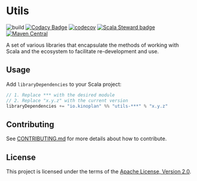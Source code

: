 # Utils

![build](https://github.com/kinoplan/utils/workflows/build/badge.svg)
[![Codacy Badge](https://app.codacy.com/project/badge/Grade/f9bc01e85f7045e886bb3ad92ebaf081)](https://www.codacy.com/gh/kinoplan/utils/dashboard?utm_source=github.com\&utm_medium=referral\&utm_content=kinoplan/utils\&utm_campaign=Badge_Grade)
[![codecov](https://codecov.io/gh/kinoplan/utils/branch/main/graph/badge.svg?token=O6X248F7TZ)](https://codecov.io/gh/kinoplan/utils)
[![Scala Steward badge](https://img.shields.io/badge/Scala_Steward-helping-blue.svg?style=flat\&logo=data:image/png;base64,iVBORw0KGgoAAAANSUhEUgAAAA4AAAAQCAMAAAARSr4IAAAAVFBMVEUAAACHjojlOy5NWlrKzcYRKjGFjIbp293YycuLa3pYY2LSqql4f3pCUFTgSjNodYRmcXUsPD/NTTbjRS+2jomhgnzNc223cGvZS0HaSD0XLjbaSjElhIr+AAAAAXRSTlMAQObYZgAAAHlJREFUCNdNyosOwyAIhWHAQS1Vt7a77/3fcxxdmv0xwmckutAR1nkm4ggbyEcg/wWmlGLDAA3oL50xi6fk5ffZ3E2E3QfZDCcCN2YtbEWZt+Drc6u6rlqv7Uk0LdKqqr5rk2UCRXOk0vmQKGfc94nOJyQjouF9H/wCc9gECEYfONoAAAAASUVORK5CYII=)](https://scala-steward.org)
[![Maven Central](https://img.shields.io/maven-central/v/io.kinoplan/utils-implicits-collection\_2.13.svg?label=Maven%20Central)](https://search.maven.org/search?q=g:%22io.kinoplan%22%20AND%20a:%22utils-implicits-collection\_2.13%22)

A set of various libraries that encapsulate the methods of working with Scala and the ecosystem
to facilitate re-development and use.

## Usage

Add `libraryDependencies` to your Scala project:

```scala
// 1. Replace *** with the desired module
// 2. Replace "x.y.z" with the current version
libraryDependencies += "io.kinoplan" %% "utils-***" % "x.y.z"
```

## Contributing

See [CONTRIBUTING.md](/CONTRIBUTING.md) for more details about how to contribute.

## License

This project is licensed under the terms of the [Apache License, Version 2.0](/LICENSE).
